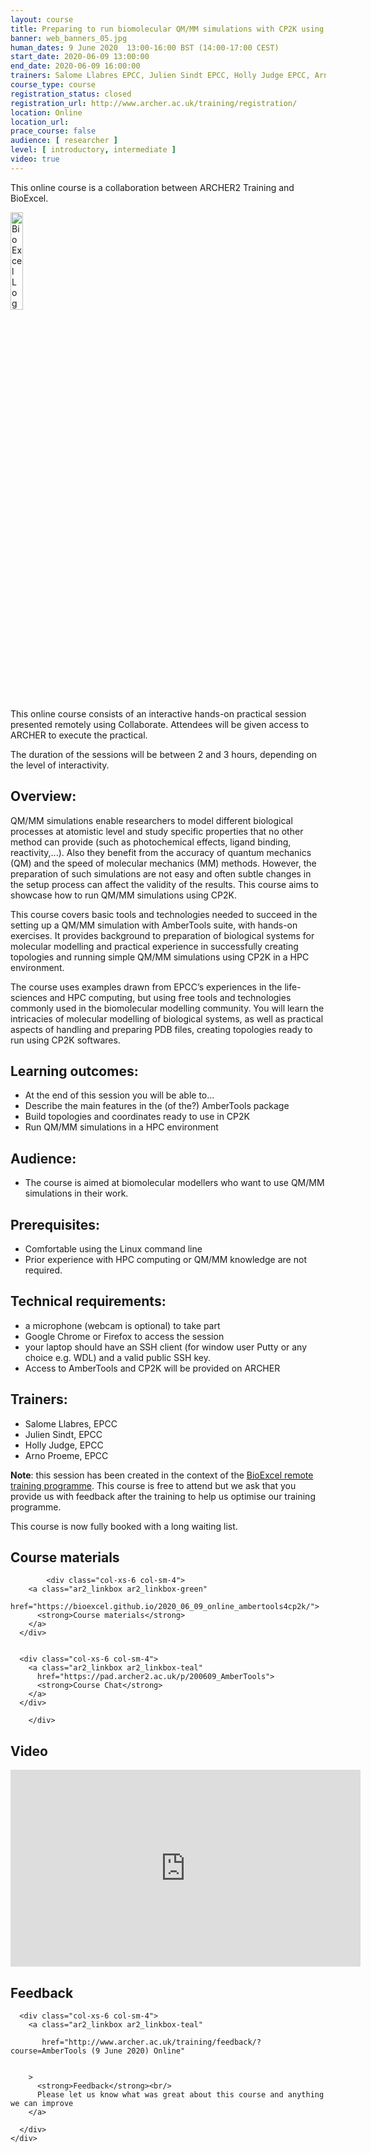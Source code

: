 ```yaml
---
layout: course
title: Preparing to run biomolecular QM/MM simulations with CP2K using AmberTools Online
banner: web_banners_05.jpg 
human_dates: 9 June 2020  13:00-16:00 BST (14:00-17:00 CEST)  
start_date: 2020-06-09 13:00:00
end_date: 2020-06-09 16:00:00
trainers: Salome Llabres EPCC, Julien Sindt EPCC, Holly Judge EPCC, Arno Proeme EPCC
course_type: course
registration_status: closed
registration_url: http://www.archer.ac.uk/training/registration/
location: Online
location_url:
prace_course: false
audience: [ researcher ]
level: [ introductory, intermediate ]
video: true
---
```


This online course is a collaboration between ARCHER2 Training and BioExcel.

<div><img src="../../img/bioexcel_logo.png" alt="BioExcel Logo" width="20%" /></div>

This online course consists of an interactive hands-on practical session presented remotely using Collaborate. Attendees will be given access to ARCHER to execute the practical.

The duration of the sessions will be between 2 and 3 hours, depending on the level of interactivity. 


## Overview:
QM/MM simulations enable researchers to model different biological processes at atomistic level and study specific properties that no other method can provide (such as photochemical effects, ligand binding, reactivity,...). Also they benefit from the accuracy of quantum mechanics (QM) and the speed of molecular mechanics (MM) methods. However, the preparation of such simulations are not easy and often subtle changes in the setup process can affect the validity of the results. This course aims to showcase how to run QM/MM simulations using CP2K.

This course covers basic tools and technologies needed to succeed in the setting up a QM/MM simulation with AmberTools suite, with hands-on exercises. It provides background to preparation of biological systems for molecular modelling and practical experience in successfully creating topologies and running simple QM/MM simulations using CP2K in a HPC environment. 

The course uses examples drawn from EPCC’s experiences in the life-sciences and HPC computing, but using free tools and technologies commonly used in the biomolecular modelling community. You will learn the intricacies of molecular modelling of biological systems, as well as practical aspects of handling and preparing PDB files, creating topologies ready to run using CP2K softwares. 

## Learning outcomes:
* At the end of this session you will be able to…
* Describe the main features in the (of the?) AmberTools package
* Build topologies and coordinates ready to use in CP2K
* Run QM/MM simulations in a HPC environment


## Audience: 
* The course is aimed at biomolecular modellers who want to use QM/MM simulations in their work.

## Prerequisites: 
* Comfortable using the Linux command line 
* Prior experience with HPC computing or QM/MM knowledge are not required.

## Technical requirements: 
- a microphone (webcam is optional) to take part
- Google Chrome or Firefox to access the session
- your laptop should have an SSH client (for window user Putty or any choice e.g. WDL) and a valid public SSH key.
- Access to AmberTools and CP2K will be provided on ARCHER

## Trainers:
* Salome Llabres, EPCC
* Julien Sindt, EPCC
* Holly Judge, EPCC
* Arno Proeme, EPCC


**Note**: this session has been created in the context of the [BioExcel remote training programme](https://bioexcel.eu/). This course is free to attend but we ask that you provide us with feedback after the training to help us optimise our training programme. 

This course is now fully booked with a long waiting list.

## Course materials

<section id="service">
    <div class="row ">	
		
       
			<div class="col-xs-6 col-sm-4">
        <a class="ar2_linkbox ar2_linkbox-green" 
          href="https://bioexcel.github.io/2020_06_09_online_ambertools4cp2k/">
          <strong>Course materials</strong>         
        </a>
      </div>
			

      <div class="col-xs-6 col-sm-4">
        <a class="ar2_linkbox ar2_linkbox-teal" 
          href="https://pad.archer2.ac.uk/p/200609_AmberTools">
          <strong>Course Chat</strong>       
        </a>
      </div>
		
		</div>
		
		
					

<!-- <h2>Join session		</h2>		


<section id="service">
    <div class="row ">	

      <div class="col-xs-6 col-sm-4">
        <a class="ar2_linkbox ar2_linkbox-teal" 
          href="https://eu.bbcollab.com/guest/ab0fb96c14d94d878c2e6350d722bbf0">
          <strong>Join Session</strong><br/>
          Join this online session in your browser.
        </a>
      </div>


											
    </div>
 -->

 		
<h2><a name="video">Video</a></h2>

<div>
	<iframe  title="Video" width="560" height="315" src="https://www.youtube.com/embed/zilybdb8x-A" frameborder="0" allow="accelerometer; autoplay; encrypted-media; gyroscope; picture-in-picture" allowfullscreen></iframe>
</div>


<!-- 
<h2><a name="slides">Slides</a></h2>


<section id="service">
    <div class="row ">	


      <div class="col-xs-6 col-sm-4">
        <a class="ar2_linkbox ar2_linkbox-teal" href="courses/"
           href="transcript.pdf">
          <strong>Transcript</strong><br/>
          Download a transcript of the video audio
        </a>
      </div>



      <div class="col-xs-6 col-sm-4">
        <a class="ar2_linkbox ar2_linkbox-green" href="courses/"
           href="slides.pdf">
          <strong>Slides</strong><br/>
          Download pdf of the presentation.
        </a>
      </div>
										
    </div>

 -->


 
<h2><a name="feedback">Feedback</a></h2>

<section id="service">
    <div class="row ">	

      <div class="col-xs-6 col-sm-4">
        <a class="ar2_linkbox ar2_linkbox-teal" 

           href="http://www.archer.ac.uk/training/feedback/?course=AmberTools (9 June 2020) Online"  


		>
          <strong>Feedback</strong><br/>
          Please let us know what was great about this course and anything we can improve
        </a>

      </div>
    </div>
		
	

 
</section>



